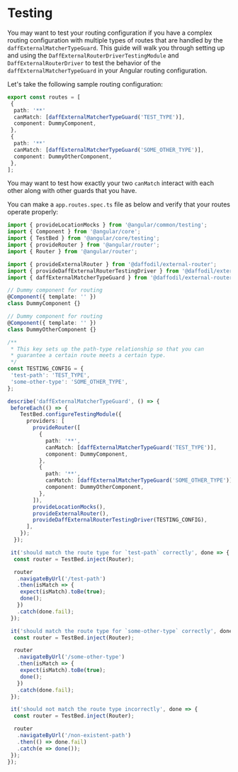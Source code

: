 # Testing

You may want to test your routing configuration if you have a complex routing configuration with multiple types of routes that are handled by the `daffExternalMatcherTypeGuard`. This guide will walk you through setting up and using the `DaffExternalRouterDriverTestingModule` and `DaffExternalRouterDriver` to test the behavior of the `daffExternalMatcherTypeGuard` in your Angular routing configuration.

Let's take the following sample routing configuration:

```ts
export const routes = [
 {
  path: '**'
  canMatch: [daffExternalMatcherTypeGuard('TEST_TYPE')],
  component: DummyComponent,
 },
 {
  path: '**'
  canMatch: [daffExternalMatcherTypeGuard('SOME_OTHER_TYPE')],
  component: DummyOtherComponent,
 },
];
```

You may want to test how exactly your two `canMatch` interact with each other along with other guards that you have.

You can make a `app.routes.spec.ts` file as below and verify that your routes operate properly:

<!-- TODO(damienwebdev): Make this import from the integration test -->

```ts
import { provideLocationMocks } from '@angular/common/testing';
import { Component } from '@angular/core';
import { TestBed } from '@angular/core/testing';
import { provideRouter } from '@angular/router';
import { Router } from '@angular/router';

import { provideExternalRouter } from '@daffodil/external-router';
import { provideDaffExternalRouterTestingDriver } from '@daffodil/external-router/driver/testing';
import { daffExternalMatcherTypeGuard } from '@daffodil/external-router/routing';

// Dummy component for routing
@Component({ template: '' })
class DummyComponent {}

// Dummy component for routing
@Component({ template: '' })
class DummyOtherComponent {}

/**
 * This key sets up the path-type relationship so that you can
 * guarantee a certain route meets a certain type.
 */
const TESTING_CONFIG = {
 'test-path': 'TEST_TYPE',
 'some-other-type': 'SOME_OTHER_TYPE',
};

describe('daffExternalMatcherTypeGuard', () => {
 beforeEach(() => {
    TestBed.configureTestingModule({
      providers: [
        provideRouter([
          {
            path: '**',
            canMatch: [daffExternalMatcherTypeGuard('TEST_TYPE')],
            component: DummyComponent,
          },
          {
            path: '**',
            canMatch: [daffExternalMatcherTypeGuard('SOME_OTHER_TYPE')],
            component: DummyOtherComponent,
          },
        ]),
        provideLocationMocks(),
        provideExternalRouter(),
        provideDaffExternalRouterTestingDriver(TESTING_CONFIG),
      ],
    });
  });

 it('should match the route type for `test-path` correctly', done => {
  const router = TestBed.inject(Router);

  router
   .navigateByUrl('/test-path')
   .then(isMatch => {
    expect(isMatch).toBe(true);
    done();
   })
   .catch(done.fail);
 });

 it('should match the route type for `some-other-type` correctly', done => {
  const router = TestBed.inject(Router);

  router
   .navigateByUrl('/some-other-type')
   .then(isMatch => {
    expect(isMatch).toBe(true);
    done();
   })
   .catch(done.fail);
 });

 it('should not match the route type incorrectly', done => {
  const router = TestBed.inject(Router);

  router
   .navigateByUrl('/non-existent-path')
   .then(() => done.fail)
   .catch(e => done());
 });
});
```
